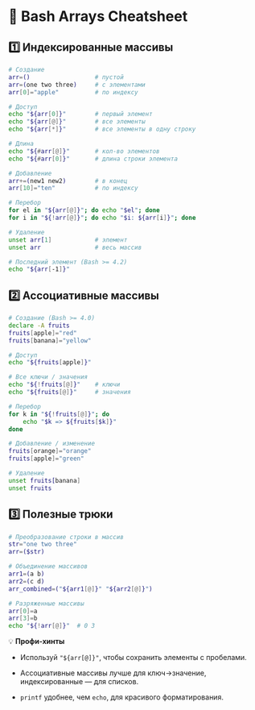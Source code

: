 # 📝 Bash Arrays Cheatsheet

## 1️⃣ Индексированные массивы

```bash
# Создание
arr=()                  # пустой
arr=(one two three)     # с элементами
arr[0]="apple"          # по индексу

# Доступ
echo "${arr[0]}"        # первый элемент
echo "${arr[@]}"        # все элементы
echo "${arr[*]}"        # все элементы в одну строку

# Длина
echo "${#arr[@]}"       # кол-во элементов
echo "${#arr[0]}"       # длина строки элемента

# Добавление
arr+=(new1 new2)        # в конец
arr[10]="ten"           # по индексу

# Перебор
for el in "${arr[@]}"; do echo "$el"; done
for i in "${!arr[@]}"; do echo "$i: ${arr[i]}"; done

# Удаление
unset arr[1]            # элемент
unset arr               # весь массив

# Последний элемент (Bash >= 4.2)
echo "${arr[-1]}"

```
## 2️⃣ Ассоциативные массивы

```bash
# Создание (Bash >= 4.0)
declare -A fruits
fruits[apple]="red"
fruits[banana]="yellow"

# Доступ
echo "${fruits[apple]}"

# Все ключи / значения
echo "${!fruits[@]}"    # ключи
echo "${fruits[@]}"     # значения

# Перебор
for k in "${!fruits[@]}"; do
    echo "$k => ${fruits[$k]}"
done

# Добавление / изменение
fruits[orange]="orange"
fruits[apple]="green"

# Удаление
unset fruits[banana]
unset fruits

```
## 3️⃣ Полезные трюки

```bash
# Преобразование строки в массив
str="one two three"
arr=($str)

# Объединение массивов
arr1=(a b)
arr2=(c d)
arr_combined=("${arr1[@]}" "${arr2[@]}")

# Разряженные массивы
arr[0]=a
arr[3]=b
echo "${!arr[@]}"  # 0 3

```


💡 **Профи-хинты**

- Используй `"${arr[@]}"`, чтобы сохранить элементы с пробелами.
    
- Ассоциативные массивы лучше для ключ→значение, индексированные — для списков.
    
- `printf` удобнее, чем `echo`, для красивого форматирования.
